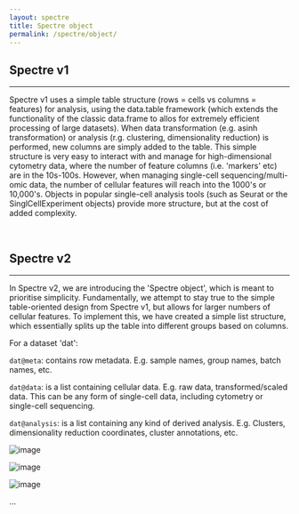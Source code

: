 ```yaml
---
layout: spectre
title: Spectre object
permalink: /spectre/object/
---
```


## Spectre v1

---

Spectre v1 uses a simple table structure (rows = cells vs columns = features) for analysis, using the data.table framework (which extends the functionality of the classic data.frame to allos for extremely efficient processing of large datasets). When data transformation (e.g. asinh transformation) or analysis (r.g. clustering, dimensionality reduction) is performed, new columns are simply added to the table. This simple structure is very easy to interact with and manage for high-dimensional cytometry data, where the number of feature columns (i.e. 'markers' etc) are in the 10s-100s. However, when managing single-cell sequencing/multi-omic data, the number of cellular features will reach into the 1000's or 10,000's. Objects in popular single-cell analysis tools (such as Seurat or the SinglCellExperiment objects) provide more structure, but at the cost of added complexity. 

<br />

## Spectre v2

---

In Spectre v2, we are introducing the 'Spectre object', which is meant to prioritise simplicity. Fundamentally, we attempt to stay true to the simple table-oriented design from Spectre v1, but allows for larger numbers of cellular features. To implement this, we have created a simple list structure, which essentially splits up the table into different groups based on columns.

For a dataset 'dat':

```dat@meta```: contains row metadata. E.g. sample names, group names, batch names, etc.

```dat@data```: is a list containing cellular data. E.g. raw data, transformed/scaled data. This can be any form of single-cell data, including cytometry or single-cell sequencing.

```dat@analysis```: is a list containing any kind of derived analysis. E.g. Clusters, dimensionality reduction coordinates, cluster annotations, etc.

![image](https://user-images.githubusercontent.com/11766139/129833472-44b6c4f6-d23c-436f-bc3d-a6d8e8199ae4.png)

![image](https://user-images.githubusercontent.com/11766139/129833484-14a8048d-7312-4c9c-b509-07da0d0bbf78.png)

![image](https://user-images.githubusercontent.com/11766139/129833493-e901c3d7-4231-40cb-98cb-6dc3835d7d9b.png)


...

<br />
<br />

